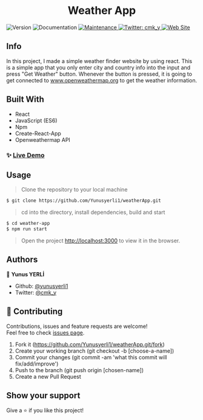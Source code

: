 <h1 align="center">Weather App </h1>
<p>
  <img alt="Version" src="https://img.shields.io/badge/version-1.0.0-blue.svg?cacheSeconds=2592000" />
  <a hraef="https://github.com/yunusyerli1/weatherApp" target="_blank">
    <img alt="Documentation" src="https://img.shields.io/badge/documentation-yes-brightgreen.svg" />
  </a>
  <a href="https://github.com/yunusyerli1/weatherApp" target="_blank">
    <img alt="Maintenance" src="https://img.shields.io/badge/Maintained%3F-yes-green.svg" />
  </a>
  <a href="https://twitter.com/cmk_y" target="_blank">
    <img alt="Twitter: cmk_y" src="https://img.shields.io/twitter/url?style=social&url=https%3A%2F%2Ftwitter.com%2Fcmk_y" />
  </a>

<a href="https://github.com/yunusyerli1/weatherApp" target="_blank">
    <img alt="Web Site" src="https://res.cloudinary.com/yerli/image/upload/v1588434192/Project/weatherapp_sprgvg.jpg" />
  </a>

<br>


## Info
In this project, I made a simple weather finder website by using react. This is a simple app that you only enter city and country info into the input and press "Get Weather" button. Whenever the button is pressed, it is going to get connected to www.openweathermap.org to get the weather information. 



## Built With

- React
- JavaScript (ES6)
- Npm
- Create-React-App
- Openweathermap API

### ✨ [Live Demo](https://havanibul.herokuapp.com/)

## Usage

> Clone the repository to your local machine

```sh
$ git clone https://github.com/Yunusyerli1/weatherApp.git
```

> cd into the directory, install dependencies, build and start 

```sh
$ cd weather-app
$ npm run start
```

> Open the project [http://localhost:3000](http://localhost:3000) to view it in the browser.


## Authors

👤 **Yunus YERLİ**

- Github: [@yunusyerli1](https://github.com/Yunusyerli1)
- Twitter: [@cmk_y](https://twitter.com/cmk_y)

## 🤝 Contributing

Contributions, issues and feature requests are welcome!<br />Feel free to check [issues page](https://github.com/Yunusyerli1/weatherApp/issues).

1. Fork it (https://github.com/Yunusyerli1/weatherApp.git/fork)
2. Create your working branch (git checkout -b [choose-a-name])
3. Commit your changes (git commit -am 'what this commit will fix/add/improve')
4. Push to the branch (git push origin [chosen-name])
5. Create a new Pull Request

## Show your support

Give a ⭐️ if you like this project!

